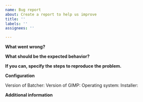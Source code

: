 ```yaml
---
name: Bug report
about: Create a report to help us improve
title: ''
labels: ''
assignees: ''

---
```


**What went wrong?**
<!-- If Batcher crashed, include the error message here. -->


**What should be the expected behavior?**



**If you can, specify the steps to reproduce the problem.**



**Configuration**

Version of Batcher: 
Version of GIMP: 
Operating system: 
Installer<!-- Specify the installation package (For Windows, specify "Microsoft Store" or "installer from gimp.org"; for Linux, specify "Flatpak" or "AppImage"; for macOS, you can leave this empty. If you use an unofficial GIMP installation, specify the name and link to the installer. -->: 

<!-- Provide any additional details below, such as the actions and conditions used. -->

**Additional information**
<!-- Add any other context about the problem here, if any. -->
